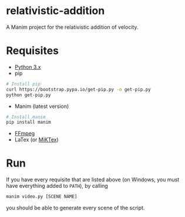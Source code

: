 # relativistic-addition
A Manim project for the relativistic addition of velocity.

# Requisites
- [Python 3.x](https://www.python.org/downloads/)
- pip
```sh
# Install pip
curl https://bootstrap.pypa.io/get-pip.py -o get-pip.py
python get-pip.py
```
- Manim (latest version)
```sh
# Install manim
pip install manim
```
- [FFmpeg](https://ffmpeg.org/download.html)
- LaTex (or [MiKTex](https://miktex.org/download))

# Run
If you have every requisite that are listed above (on Windows, you must have everything added to `PATH`), by calling

```sh
manim video.py [SCENE NAME]
```

you should be able to generate every scene of the script.
